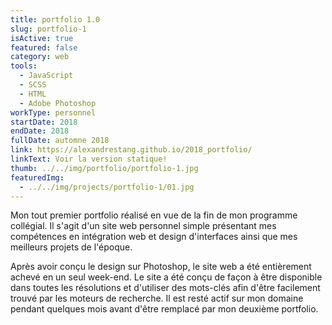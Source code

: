 ```yaml
---
title: portfolio 1.0
slug: portfolio-1
isActive: true
featured: false
category: web
tools:
  - JavaScript
  - SCSS
  - HTML
  - Adobe Photoshop
workType: personnel
startDate: 2018
endDate: 2018
fullDate: automne 2018
link: https://alexandrestang.github.io/2018_portfolio/
linkText: Voir la version statique!
thumb: ../../img/portfolio/portfolio-1.jpg
featuredImg:
  - ../../img/projects/portfolio-1/01.jpg
---
```


Mon tout premier portfolio réalisé en vue de la fin de mon programme
collégial. Il s'agit d'un site web personnel simple présentant mes compétences en intégration web et design d'interfaces
ainsi que mes meilleurs projets de l'époque.

Après avoir
conçu le design sur Photoshop, le site web a été entièrement achevé en un seul week-end. Le site a été conçu de
façon à être disponible dans toutes les résolutions et d'utiliser des mots-clés afin d'être facilement trouvé par les
moteurs de recherche. Il est resté actif sur mon domaine pendant quelques mois avant d'être remplacé par mon deuxième
portfolio.